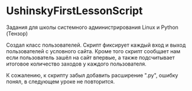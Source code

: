 # UshinskyFirstLessonScript
Задания для школы системного администрирования Linux и Python (Тензор)

Создал класс пользователей. Скрипт фиксирует каждый вход и выход пользователей с условного сайта.
Кроме того скрипт сообщает нам если пользователь зашёл на сайт впервые, а также подсчитывает итоговое количество заходов у каждого пользователя.

К сожалению, к скрипту забыл добавить расширение ".py", ошибку понял, в следующем уроке не повторится.
 
